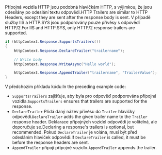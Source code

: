 <span data-ttu-id="3c94d-101">Přípojná vozidla HTTP jsou podobná hlavičkám HTTP, s výjimkou, že jsou odesílány po odeslání textu odpovědi.</span><span class="sxs-lookup"><span data-stu-id="3c94d-101">HTTP Trailers are similar to HTTP Headers, except they are sent after the response body is sent.</span></span> <span data-ttu-id="3c94d-102">V případě služby IIS a HTTP.SYS jsou podporovány pouze přívěsy s odpovědí HTTP/2.</span><span class="sxs-lookup"><span data-stu-id="3c94d-102">For IIS and HTTP.SYS, only HTTP/2 response trailers are supported.</span></span>

```csharp
if (httpContext.Response.SupportsTrailers())
{
    httpContext.Response.DeclareTrailer("trailername"); 

    // Write body
    httpContext.Response.WriteAsync("Hello world");

    httpContext.Response.AppendTrailer("trailername", "TrailerValue");
}
```

<span data-ttu-id="3c94d-103">V předchozím příkladu kódu:</span><span class="sxs-lookup"><span data-stu-id="3c94d-103">In the preceding example code:</span></span>

* <span data-ttu-id="3c94d-104">`SupportsTrailers` zajišťuje, aby byla pro odpověď podporována přípojná vozidla.</span><span class="sxs-lookup"><span data-stu-id="3c94d-104">`SupportsTrailers` ensures that trailers are supported for the response.</span></span>
* <span data-ttu-id="3c94d-105">`DeclareTrailer` Přidá daný název přívěsu do `Trailer` hlavičky odpovědi.</span><span class="sxs-lookup"><span data-stu-id="3c94d-105">`DeclareTrailer` adds the given trailer name to the `Trailer` response header.</span></span> <span data-ttu-id="3c94d-106">Deklarace přípojných vozidel odpovědi je volitelná, ale doporučuje se.</span><span class="sxs-lookup"><span data-stu-id="3c94d-106">Declaring a response's trailers is optional, but recommended.</span></span> <span data-ttu-id="3c94d-107">Pokud `DeclareTrailer` je volána, musí být před odesláním hlaviček odpovědi.</span><span class="sxs-lookup"><span data-stu-id="3c94d-107">If `DeclareTrailer` is called, it must be before the response headers are sent.</span></span>
* <span data-ttu-id="3c94d-108">`AppendTrailer` připojí přípojné vozidlo.</span><span class="sxs-lookup"><span data-stu-id="3c94d-108">`AppendTrailer` appends the trailer.</span></span>
